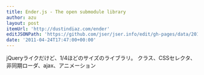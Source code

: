 ```yaml
---
title: Ender.js - The open submodule library
author: azu
layout: post
itemUrl: 'http://dustindiaz.com/ender'
editJSONPath: 'https://github.com/jser/jser.info/edit/gh-pages/data/2011/04/index.json'
date: '2011-04-24T17:47:00+00:00'
---
```

jQueryライクだけど、1/4ほどのサイズのライブラリ。
クラス、CSSセレクタ、非同期ローダ、ajax、アニメーション
